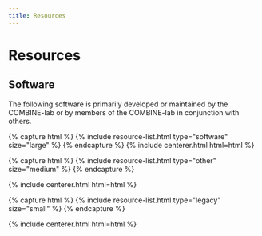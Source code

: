 ```yaml
---
title: Resources
---
```


# <i class="fas fa-tools"></i>Resources

<!-- section break -->

## Software

The following software is primarily developed or maintained by the COMBINE-lab or 
by members of the COMBINE-lab in conjunction with others.

<!-- {% capture html %}
{% include resource-list.html type="books" size="large" %}
{% endcapture %}
{% include centerer.html html=html %} -->

{% capture html %}
{% include resource-list.html type="software" size="large" %}
{% endcapture %}
{% include centerer.html html=html %}


{% capture html %}
{% include resource-list.html type="other" size="medium" %}
{% endcapture %}

{% include centerer.html html=html %}

{% capture html %}
{% include resource-list.html type="legacy" size="small" %}
{% endcapture %}

{% include centerer.html html=html %}
